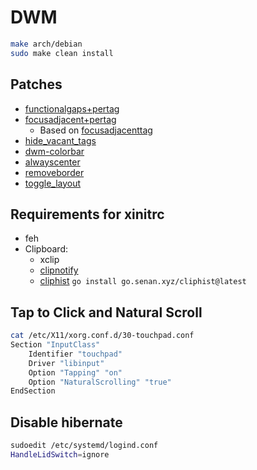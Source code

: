# DWM
 
```bash
make arch/debian
sudo make clean install
```

## Patches
* [functionalgaps+pertag](https://dwm.suckless.org/patches/functionalgaps/dwm-functionalgaps+pertag-6.2.diff)
* [focusadjacent+pertag](file:patches/focusadjacent+pertag.diff)
    * Based on [focusadjacenttag](https://dwm.suckless.org/patches/focusadjacenttag/dwm-focusadjacenttag-6.3.diff)
* [hide_vacant_tags](https://dwm.suckless.org/patches/hide_vacant_tags/dwm-hide_vacant_tags-6.4.diff)
* [dwm-colorbar](https://dwm.suckless.org/patches/colorbar/dwm-colorbar-6.3.diff)
* [alwayscenter](https://dwm.suckless.org/patches/alwayscenter/dwm-alwayscenter-20200625-f04cac6.diff)
* [removeborder](https://dwm.suckless.org/patches/removeborder/dwm-removeborder-20220626-d3f93c7.diffa)
* [toggle_layout](file:patches/toggle_layout.c)

## Requirements for xinitrc
* feh
* Clipboard:
    * xclip
    * [clipnotify](https://github.com/cdown/clipnotify) 
    * [cliphist](https://github.com/sentriz/cliphist) 
        `go install go.senan.xyz/cliphist@latest`

## Tap to Click and Natural Scroll
```sh
cat /etc/X11/xorg.conf.d/30-touchpad.conf
Section "InputClass"
    Identifier "touchpad"
    Driver "libinput"
    Option "Tapping" "on"
    Option "NaturalScrolling" "true"
EndSection
```

## Disable hibernate
```sh
sudoedit /etc/systemd/logind.conf
HandleLidSwitch=ignore
```
